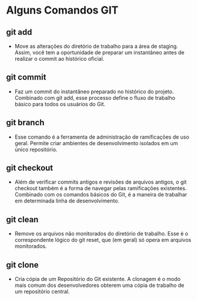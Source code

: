 # Alguns Comandos GIT

## git add 

- Move as alterações do diretório de trabalho para a área de staging. Assim, você tem a oportunidade de preparar um instantâneo antes de realizar o commit ao histórico oficial.

## git commit

- Faz um commit do instantâneo preparado no histórico do projeto. Combinado com git add, esse processo define o fluxo de trabalho básico para todos os usuários do Git.

## git branch 

- Esse comando é a ferramenta de administração de ramificações de uso geral. Permite criar ambientes de desenvolvimento isolados em um único repositório.

## git checkout

- Além de verificar commits antigos e revisões de arquivos antigos, o git checkout também é a forma de navegar pelas ramificações existentes. Combinado com os comandos básicos do Git, é a maneira de trabalhar em determinada linha de desenvolvimento.

## git clean 

- Remove os arquivos não monitorados do diretório de trabalho. Esse é o correspondente lógico do git reset, que (em geral) só opera em arquivos monitorados.

## git clone 

- Cria cópia de um Repositório do Git existente. A clonagem é o modo mais comum dos desenvolvedores obterem uma cópia de trabalho de um repositório central.

